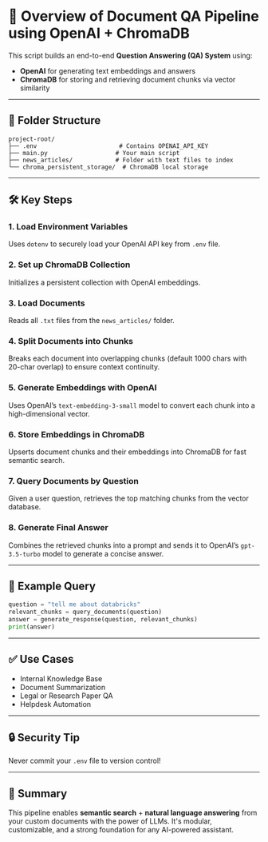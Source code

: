 # 🧠 Overview of Document QA Pipeline using OpenAI + ChromaDB

This script builds an end-to-end **Question Answering (QA) System** using:

- **OpenAI** for generating text embeddings and answers
- **ChromaDB** for storing and retrieving document chunks via vector similarity

---

## 📂 Folder Structure

```
project-root/
├── .env                       # Contains OPENAI_API_KEY
├── main.py                   # Your main script
├── news_articles/            # Folder with text files to index
└── chroma_persistent_storage/  # ChromaDB local storage
```

---

## 🛠️ Key Steps

### 1. **Load Environment Variables**
Uses `dotenv` to securely load your OpenAI API key from `.env` file.

### 2. **Set up ChromaDB Collection**
Initializes a persistent collection with OpenAI embeddings.

### 3. **Load Documents**
Reads all `.txt` files from the `news_articles/` folder.

### 4. **Split Documents into Chunks**
Breaks each document into overlapping chunks (default 1000 chars with 20-char overlap) to ensure context continuity.

### 5. **Generate Embeddings with OpenAI**
Uses OpenAI’s `text-embedding-3-small` model to convert each chunk into a high-dimensional vector.

### 6. **Store Embeddings in ChromaDB**
Upserts document chunks and their embeddings into ChromaDB for fast semantic search.

### 7. **Query Documents by Question**
Given a user question, retrieves the top matching chunks from the vector database.

### 8. **Generate Final Answer**
Combines the retrieved chunks into a prompt and sends it to OpenAI’s `gpt-3.5-turbo` model to generate a concise answer.

---

## 🧪 Example Query

```python
question = "tell me about databricks"
relevant_chunks = query_documents(question)
answer = generate_response(question, relevant_chunks)
print(answer)
```

---

## ✅ Use Cases

- Internal Knowledge Base
- Document Summarization
- Legal or Research Paper QA
- Helpdesk Automation

---

## 🔒 Security Tip

Never commit your `.env` file to version control!

---

## 📌 Summary

This pipeline enables **semantic search** + **natural language answering** from your custom documents with the power of LLMs. It's modular, customizable, and a strong foundation for any AI-powered assistant.
